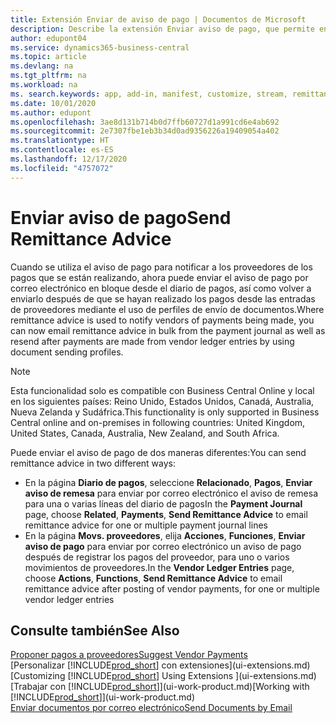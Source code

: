 ```yaml
---
title: Extensión Enviar de aviso de pago | Documentos de Microsoft
description: Describe la extensión Enviar aviso de pago, que permite enviar por correo electrónico y reenviar el aviso de pago desde el diario de pagos y los movimientos de proveedores.
author: edupont04
ms.service: dynamics365-business-central
ms.topic: article
ms.devlang: na
ms.tgt_pltfrm: na
ms.workload: na
ms. search.keywords: app, add-in, manifest, customize, stream, remittance, advice
ms.date: 10/01/2020
ms.author: edupont
ms.openlocfilehash: 3ae8d131b714b0d7ffb60727d1a991cd6e4ab692
ms.sourcegitcommit: 2e7307fbe1eb3b34d0ad9356226a19409054a402
ms.translationtype: HT
ms.contentlocale: es-ES
ms.lasthandoff: 12/17/2020
ms.locfileid: "4757072"
---
```

# <a name="send-remittance-advice"></a><span data-ttu-id="86db2-103">Enviar aviso de pago</span><span class="sxs-lookup"><span data-stu-id="86db2-103">Send Remittance Advice</span></span>

<span data-ttu-id="86db2-104">Cuando se utiliza el aviso de pago para notificar a los proveedores de los pagos que se están realizando, ahora puede enviar el aviso de pago por correo electrónico en bloque desde el diario de pagos, así como volver a enviarlo después de que se hayan realizado los pagos desde las entradas de proveedores mediante el uso de perfiles de envío de documentos.</span><span class="sxs-lookup"><span data-stu-id="86db2-104">Where remittance advice is used to notify vendors of payments being made, you can now email remittance advice in bulk from the payment journal as well as resend after payments are made from vendor ledger entries by using document sending profiles.</span></span>

> [!NOTE]
> <span data-ttu-id="86db2-105">Esta funcionalidad solo es compatible con Business Central Online y local en los siguientes países: Reino Unido, Estados Unidos, Canadá, Australia, Nueva Zelanda y Sudáfrica.</span><span class="sxs-lookup"><span data-stu-id="86db2-105">This functionality is only supported in Business Central online and on-premises in following countries: United Kingdom, United States, Canada, Australia, New Zealand, and South Africa.</span></span>  

<span data-ttu-id="86db2-106">Puede enviar el aviso de pago de dos maneras diferentes:</span><span class="sxs-lookup"><span data-stu-id="86db2-106">You can send remittance advice in two different ways:</span></span>

* <span data-ttu-id="86db2-107">En la página **Diario de pagos**, seleccione **Relacionado**, **Pagos**, **Enviar aviso de remesa** para enviar por correo electrónico el aviso de remesa para una o varias líneas del diario de pagos</span><span class="sxs-lookup"><span data-stu-id="86db2-107">In the **Payment Journal** page, choose **Related**, **Payments**, **Send Remittance Advice** to email remittance advice for one or multiple payment journal lines</span></span>
* <span data-ttu-id="86db2-108">En la página **Movs. proveedores**, elija **Acciones**, **Funciones**, **Enviar aviso de pago** para enviar por correo electrónico un aviso de pago después de registrar los pagos del proveedor, para uno o varios movimientos de proveedores.</span><span class="sxs-lookup"><span data-stu-id="86db2-108">In the **Vendor Ledger Entries** page, choose **Actions**, **Functions**, **Send Remittance Advice** to email remittance advice after posting of vendor payments, for one or multiple vendor ledger entries</span></span>

## <a name="see-also"></a><span data-ttu-id="86db2-109">Consulte también</span><span class="sxs-lookup"><span data-stu-id="86db2-109">See Also</span></span>

[<span data-ttu-id="86db2-110">Proponer pagos a proveedores</span><span class="sxs-lookup"><span data-stu-id="86db2-110">Suggest Vendor Payments</span></span>](payables-how-suggest-vendor-payments.md)  
<span data-ttu-id="86db2-111">[Personalizar [!INCLUDE[prod_short](includes/prod_short.md)] con extensiones](ui-extensions.md)</span><span class="sxs-lookup"><span data-stu-id="86db2-111">[Customizing [!INCLUDE[prod_short](includes/prod_short.md)] Using Extensions ](ui-extensions.md)</span></span>  
<span data-ttu-id="86db2-112">[Trabajar con [!INCLUDE[prod_short](includes/prod_short.md)]](ui-work-product.md)</span><span class="sxs-lookup"><span data-stu-id="86db2-112">[Working with [!INCLUDE[prod_short](includes/prod_short.md)]](ui-work-product.md)</span></span>  
[<span data-ttu-id="86db2-113">Enviar documentos por correo electrónico</span><span class="sxs-lookup"><span data-stu-id="86db2-113">Send Documents by Email</span></span>](ui-how-send-documents-email.md)  
